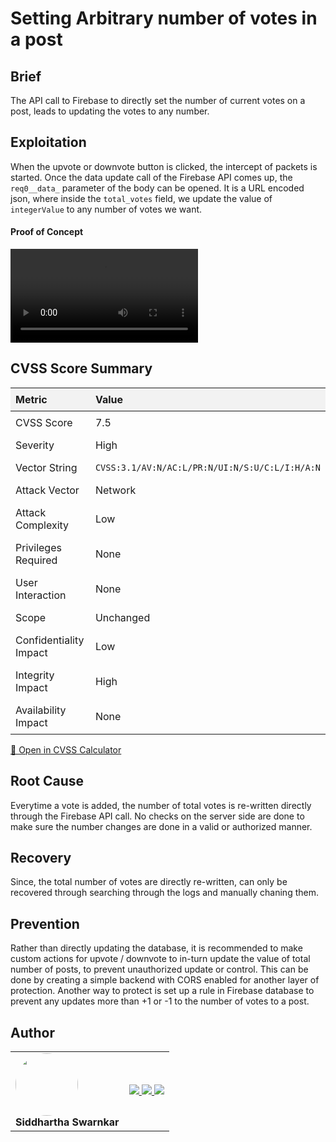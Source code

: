 # Setting Arbitrary number of votes in a post

## Brief
The API call to Firebase to directly set the number of current votes on a post, leads to updating the votes to any number.

## Exploitation
When the upvote or downvote button is clicked, the intercept of packets is started. Once the data update call of the Firebase API comes up, the `req0__data_` parameter of the body can be opened. It is a URL encoded json, where inside the `total_votes` field, we update the value of `integerValue` to any number of votes we want.

#### Proof of Concept
![Showing how packet is intercepted and exploitated](https://github.com/bismuth01/bug-reports/blob/main/LNMDoubts/arbitrary_vote_setting/Votes_setting.mp4)

## CVSS Score Summary
<table style="border-collapse: collapse; width: 100%;">
  <thead>
    <tr style="background-color: #f2f2f2;">
      <th style="text-align: left; padding: 8px;">Metric</th>
      <th style="text-align: left; padding: 8px;">Value</th>
    </tr>
  </thead>
  <tbody>
    <tr>
      <td style="padding: 8px;">CVSS Score</td>
      <td style="padding: 8px;">7.5</td>
    </tr>
    <tr>
      <td style="padding: 8px;">Severity</td>
      <td style="padding: 8px;">High</td>
    </tr>
    <tr>
      <td style="padding: 8px;">Vector String</td>
      <td style="padding: 8px;"><code>CVSS:3.1/AV:N/AC:L/PR:N/UI:N/S:U/C:L/I:H/A:N</code></td>
    </tr>
    <tr>
      <td style="padding: 8px;">Attack Vector</td>
      <td style="padding: 8px;">Network</td>
    </tr>
    <tr>
      <td style="padding: 8px;">Attack Complexity</td>
      <td style="padding: 8px;">Low</td>
    </tr>
    <tr>
      <td style="padding: 8px;">Privileges Required</td>
      <td style="padding: 8px;">None</td>
    </tr>
    <tr>
      <td style="padding: 8px;">User Interaction</td>
      <td style="padding: 8px;">None</td>
    </tr>
    <tr>
      <td style="padding: 8px;">Scope</td>
      <td style="padding: 8px;">Unchanged</td>
    </tr>
    <tr>
      <td style="padding: 8px;">Confidentiality Impact</td>
      <td style="padding: 8px;">Low</td>
    </tr>
    <tr>
      <td style="padding: 8px;">Integrity Impact</td>
      <td style="padding: 8px;">High</td>
    </tr>
    <tr>
      <td style="padding: 8px;">Availability Impact</td>
      <td style="padding: 8px;">None</td>
    </tr>
  </tbody>
</table>

<p><a href="https://www.first.org/cvss/calculator/3.1#CVSS:3.1/AV:N/AC:L/PR:N/UI:N/S:U/C:L/I:H/A:N">🔗 Open in CVSS Calculator</a></p>

## Root Cause
Everytime a vote is added, the number of total votes is re-written directly through the Firebase API call. No checks on the server side are done to make sure the number changes are done in a valid or authorized manner.

## Recovery
Since, the total number of votes are directly re-written, can only be recovered through searching through the logs and manually chaning them.

## Prevention
Rather than directly updating the database, it is recommended to make custom actions for upvote / downvote to in-turn update the value of total number of posts, to prevent unauthorized update or control. This can be done by creating a simple backend with CORS enabled for another layer of protection.
Another way to protect is set up a rule in Firebase database to prevent any updates more than +1 or -1 to the number of votes to a post.

## Author
<table>
    <tr>
        <td> <img src="https://github.com/bismuth01.png" width="100" style="border-radius: 50%"><br> <strong>Siddhartha Swarnkar</strong> </td>
        <td> <a href="https://github.com/bismuth01"> <img src="https://img.shields.io/badge/GitHub-181717?style=for-the-badge&logo=github&logoColor=white"/> </a> <a href="https://x.com/Siddhartha37648"> <img src="https://img.shields.io/badge/Twitter-1DA1F2?style=for-the-badge&logo=twitter&logoColor=white"/> </a> <a href="https://www.linkedin.com/in/siddhartha-swarnkar-704625280/"> <img src="https://img.shields.io/badge/LinkedIn-0077B5?style=for-the-badge&logo=linkedin&logoColor=white"/> </a> </td>
    </tr>
</table>
